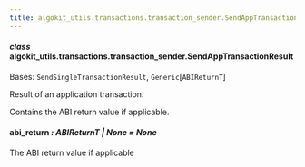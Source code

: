 ```yaml
---
title: algokit_utils.transactions.transaction_sender.SendAppTransactionResult
---
```

#### *class* algokit_utils.transactions.transaction_sender.SendAppTransactionResult

Bases: `SendSingleTransactionResult`, `Generic`[`ABIReturnT`]

Result of an application transaction.

Contains the ABI return value if applicable.

#### abi_return *: ABIReturnT | None* *= None*

The ABI return value if applicable